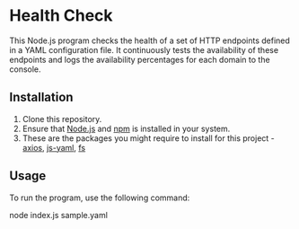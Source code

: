 # Health Check

This Node.js program checks the health of a set of HTTP endpoints defined in a YAML configuration file. It continuously tests the availability of these endpoints and logs the availability percentages for each domain to the console.

## Installation

1. Clone this repository.
2. Ensure that [Node.js](https://nodejs.org/en/download) and [npm](https://docs.npmjs.com/downloading-and-installing-node-js-and-npm) is installed in your system.
3. These are the packages you might require to install for this project - [axios](https://www.npmjs.com/package/axios), [js-yaml](https://www.npmjs.com/package/js-yaml), [fs](https://nodejs.org/api/fs.html)


## Usage

To run the program, use the following command:

node index.js sample.yaml




